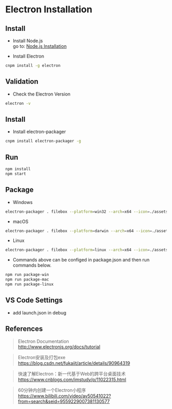 # Electron Installation

## Install
- Install Node.js  
go to: <u>Node.js Installation</u>

- Install Electron
``` zsh
cnpm install -g electron
```

## Validation
- Check the Electron Version
``` zsh
electron -v
```

## Install
- Install electron-packager
``` zsh
cnpm install electron-packager -g
```

## Run
``` zsh
npm install
npm start
```

## Package
- Windows
``` zsh
electron-packager . filebox --platform=win32 --arch=x64 --icon=./assets/images/icon.ico --out=./out --asar --app-version=0.0.1 --overwrite --ignore=node_modules
```

- macOS
``` zsh
electron-packager . filebox --platform=darwin --arch=x64 --icon=./assets/images/icon.icns --out=./out --asar --app-version=0.0.1 --overwrite --ignore=node_modules
```

- Linux
``` zsh
electron-packager . filebox --platform=linux --arch=x64 --icon=./assets/images/icon.png --out=./out --asar --app-version=0.0.1 --overwrite --ignore=node_modules
```

- Commands above can be configed in package.json and then run commands below.
``` zsh
npm run package-win
npm run package-mac
npm run package-linux
```

## VS Code Settings
- add launch.json in debug


## References
> Electron Documentation  
http://www.electronjs.org/docs/tutorial

> Electron安装及打包exe  
https://blog.csdn.net/fukaiit/article/details/90964319

> 快速了解Electron：新一代基于Web的跨平台桌面技术  
https://www.cnblogs.com/imstudy/p/11022315.html

> 60分钟内创建一个Electron小程序  
https://www.bilibili.com/video/av50541022?from=search&seid=9559229007381130577
